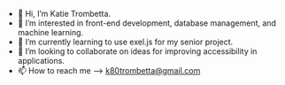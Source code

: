 - 👋 Hi, I’m Katie Trombetta.
- 👀 I’m interested in front-end development, database management, and machine learning.
- 🌱 I’m currently learning to use exel.js for my senior project.
- 💞️ I’m looking to collaborate on ideas for improving accessibility in applications.
- 📫 How to reach me --> k80trombetta@gmail.com

<!---
k80trombetta/k80trombetta is a ✨ special ✨ repository because its `README.md` (this file) appears on your GitHub profile.
You can click the Preview link to take a look at your changes.
--->
